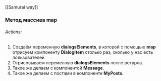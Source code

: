[[Samurai way]]
### Метод массива map
###### Actions:
1. Создаём переменную **dialogsElements**, в которой с помощью **map** отрисуем компоненту **DialogItem** столько раз, сколько у нас есть пользователей.
2. Отрисовываем переменную **dialogsElements** после ретурна.
3. Такое же делаем с компонентой **Message**.
4. Такое же делаем с постами в компоненте **MyPosts**.